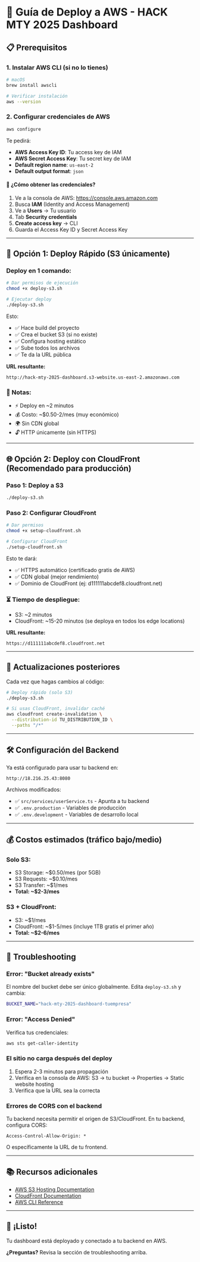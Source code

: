 # 🚀 Guía de Deploy a AWS - HACK MTY 2025 Dashboard

## 📋 Prerequisitos

### 1. Instalar AWS CLI (si no lo tienes)

```bash
# macOS
brew install awscli

# Verificar instalación
aws --version
```

### 2. Configurar credenciales de AWS

```bash
aws configure
```

Te pedirá:

- **AWS Access Key ID**: Tu access key de IAM
- **AWS Secret Access Key**: Tu secret key de IAM
- **Default region name**: `us-east-2`
- **Default output format**: `json`

#### 🔐 ¿Cómo obtener las credenciales?

1. Ve a la consola de AWS: https://console.aws.amazon.com
2. Busca **IAM** (Identity and Access Management)
3. Ve a **Users** → Tu usuario
4. Tab **Security credentials**
5. **Create access key** → CLI
6. Guarda el Access Key ID y Secret Access Key

---

## 🎯 Opción 1: Deploy Rápido (S3 únicamente)

### Deploy en 1 comando:

```bash
# Dar permisos de ejecución
chmod +x deploy-s3.sh

# Ejecutar deploy
./deploy-s3.sh
```

Esto:

- ✅ Hace build del proyecto
- ✅ Crea el bucket S3 (si no existe)
- ✅ Configura hosting estático
- ✅ Sube todos los archivos
- ✅ Te da la URL pública

**URL resultante:**

```
http://hack-mty-2025-dashboard.s3-website.us-east-2.amazonaws.com
```

### 📝 Notas:

- ⚡ Deploy en ~2 minutos
- 💰 Costo: ~$0.50-2/mes (muy económico)
- 🌍 Sin CDN global
- 🔓 HTTP únicamente (sin HTTPS)

---

## 🌐 Opción 2: Deploy con CloudFront (Recomendado para producción)

### Paso 1: Deploy a S3

```bash
./deploy-s3.sh
```

### Paso 2: Configurar CloudFront

```bash
# Dar permisos
chmod +x setup-cloudfront.sh

# Configurar CloudFront
./setup-cloudfront.sh
```

Esto te dará:

- ✅ HTTPS automático (certificado gratis de AWS)
- ✅ CDN global (mejor rendimiento)
- ✅ Dominio de CloudFront (ej: d111111abcdef8.cloudfront.net)

### ⏳ Tiempo de despliegue:

- S3: ~2 minutos
- CloudFront: ~15-20 minutos (se deploya en todos los edge locations)

**URL resultante:**

```
https://d111111abcdef8.cloudfront.net
```

---

## 🔄 Actualizaciones posteriores

Cada vez que hagas cambios al código:

```bash
# Deploy rápido (solo S3)
./deploy-s3.sh

# Si usas CloudFront, invalidar caché
aws cloudfront create-invalidation \
  --distribution-id TU_DISTRIBUTION_ID \
  --paths "/*"
```

---

## 🛠️ Configuración del Backend

Ya está configurado para usar tu backend en:

```
http://18.216.25.43:8080
```

Archivos modificados:

- ✅ `src/services/userService.ts` - Apunta a tu backend
- ✅ `.env.production` - Variables de producción
- ✅ `.env.development` - Variables de desarrollo local

---

## 💰 Costos estimados (tráfico bajo/medio)

### Solo S3:

- S3 Storage: ~$0.50/mes (por 5GB)
- S3 Requests: ~$0.10/mes
- S3 Transfer: ~$1/mes
- **Total: ~$2-3/mes**

### S3 + CloudFront:

- S3: ~$1/mes
- CloudFront: ~$1-5/mes (incluye 1TB gratis el primer año)
- **Total: ~$2-6/mes**

---

## 🐛 Troubleshooting

### Error: "Bucket already exists"

El nombre del bucket debe ser único globalmente. Edita `deploy-s3.sh` y cambia:

```bash
BUCKET_NAME="hack-mty-2025-dashboard-tuempresa"
```

### Error: "Access Denied"

Verifica tus credenciales:

```bash
aws sts get-caller-identity
```

### El sitio no carga después del deploy

1. Espera 2-3 minutos para propagación
2. Verifica en la consola de AWS: S3 → tu bucket → Properties → Static website hosting
3. Verifica que la URL sea la correcta

### Errores de CORS con el backend

Tu backend necesita permitir el origen de S3/CloudFront. En tu backend, configura CORS:

```
Access-Control-Allow-Origin: *
```

O específicamente la URL de tu frontend.

---

## 📚 Recursos adicionales

- [AWS S3 Hosting Documentation](https://docs.aws.amazon.com/AmazonS3/latest/userguide/WebsiteHosting.html)
- [CloudFront Documentation](https://docs.aws.amazon.com/cloudfront/)
- [AWS CLI Reference](https://awscli.amazonaws.com/v2/documentation/api/latest/index.html)

---

## 🎉 ¡Listo!

Tu dashboard está deployado y conectado a tu backend en AWS.

**¿Preguntas?** Revisa la sección de troubleshooting arriba.
